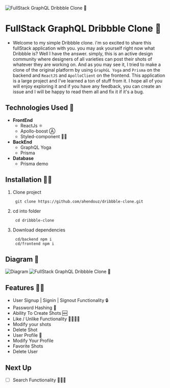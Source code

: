 ![FullStack GraphQL Dribbble Clone 🏀](https://res.cloudinary.com/ahendouz/image/upload/v1544689416/Untitled-2.png)

# FullStack GraphQL Dribbble Clone 🏀
- Welcome to my simple Dribbble clone. i'm so excited to share this fullStack application with you. you may ask yourself right now what Dribbble is? Well I have the answer. simply, this is an active design community where designers of all varieties can post their shots of whatever they are working on.
And as you may see it, I tried to make a clone of the original platform by using `GraphGL Yoga` and `Prisma` on the backend and `ReactJS` and `ApolloClient` on the frontend.
This application is a large project and I’ve learned a ton of stuff from it.
I hope all of you will enjoy exploring it and if you have any feedback, you can create an issue and I will be happy to read them all and fix it if it's a bug.

## Technologies Used 🤔



- **FrontEnd**
    - ReactJs ⚛️
    - Apollo-boost Ⓐ
    - Styled-component 💅🏼
- **BackEnd**
    - GraphQL Yoga
    - Prisma
- **Database**
    - Prisma demo

## **Installation 💪🏼**



1. Clone project

        git clone https://github.com/ahendouz/dribbble-clone.git

2. cd into folder

        cd dribbble-clone

3. Download dependencies

        cd/backend npm i
        cd/frontend npm i


## **Diagram 🧐**



![Diagram](https://res.cloudinary.com/ahendouz/image/upload/v1544689364/download.png)
![FullStack GraphQL Dribbble Clone 🏀](https://res.cloudinary.com/ahendouz/image/upload/v1544689416/Untitled-2.png)

## **Features ✍🏼**



- User Signup | Signin | Signout Functionality 🔒
- Password Hashing 🔁
- Ability To Create Shots 🆕
- Like / Unlike Functionality 👍🏼👎🏼
- Modify your shots
- Delete Shot
- User Profile 👤
- Modify Your Profile
- Favorite Shots
- Delete User

## **Next Up**



- [ ]  Search Functionality 🕵🏽‍♂️